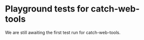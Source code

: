 # Playground tests for catch-web-tools
We are still awaiting the first test run for catch-web-tools.
